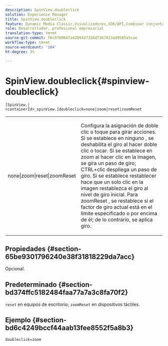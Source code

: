 ```yaml
---
description: SpinView.doubleclick
solution: Experience Manager
title: SpinView.doubleclick
feature: Dynamic Media Classic,Visualizadores,SDK/API,Combinar conjuntos de medios
role: Desarrollador, profesional empresarial
translation-type: tm+mt
source-git-commit: f6c97606d7a4209427316d7367013ad9585a5cae
workflow-type: tm+mt
source-wordcount: '104'
ht-degree: 3%

---
```



# SpinView.doubleclick{#spinview-doubleclick}

`[SpinView.|<containerId>_spinView.]doubleclick=none|zoom|reset|zoomReset`

<table id="table_2D828A5750644B9CB95A2989C36F15F1"> 
 <tbody> 
  <tr> 
   <td colname="col1"> <p> <span class="codeph"> none|zoom|reset|zoomReset  </span> </p> </td> 
   <td colname="col2"> <p> Configura la asignación de doble clic o toque para girar acciones. Si se establece en <span class="codeph"> ninguno </span> , se deshabilita el giro al hacer doble clic o tocar. Si se establece en <span class="codeph"> zoom </span> al hacer clic en la imagen, se gira un paso de giro; CTRL+clic despliega un paso de giro. Si se establece <span class="codeph"> restablecer </span> hace que un solo clic en la imagen restablezca el giro al nivel de giro inicial. Para <span class="codeph"> zoomReset </span>, se restablece si el factor de giro actual está en el límite especificado o por encima de él; de lo contrario, se aplica giro. </p> </td> 
  </tr> 
 </tbody> 
</table>

## Propiedades {#section-65be9301796240e38f31818229da7acc}

Opcional.

## Predeterminado {#section-bd374ffc5182484faa77a7a3c8fa70f2}

`reset` en equipos de escritorio;  `zoomReset` en dispositivos táctiles.

## Ejemplo {#section-bd6c4249bccf44aab13fee8552f5a8b3}

`doubleclick=zoom`
